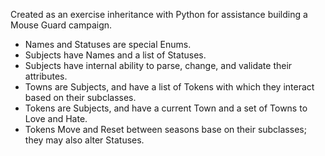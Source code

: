 Created as an exercise inheritance with Python for assistance building a Mouse Guard campaign.
* Names and Statuses are special Enums.
* Subjects have Names and a list of Statuses.
* Subjects have internal ability to parse, change, and validate their attributes.
* Towns are Subjects, and have a list of Tokens with which they interact based on their subclasses.
* Tokens are Subjects, and have a current Town and a set of Towns to Love and Hate.
* Tokens Move and Reset between seasons base on their subclasses; they may also alter Statuses.
